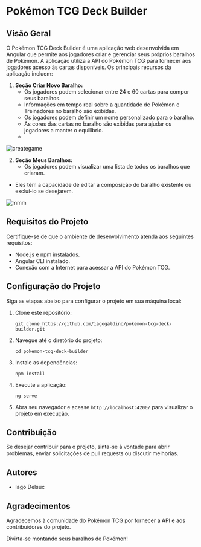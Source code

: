 
# Pokémon TCG Deck Builder

## Visão Geral
O Pokémon TCG Deck Builder é uma aplicação web desenvolvida em Angular que permite aos jogadores criar e gerenciar seus próprios baralhos de Pokémon. A aplicação utiliza a API do Pokémon TCG para fornecer aos jogadores acesso às cartas disponíveis. Os principais recursos da aplicação incluem:

1. **Seção Criar Novo Baralho:**
   - Os jogadores podem selecionar entre 24 e 60 cartas para compor seus baralhos.
   - Informações em tempo real sobre a quantidade de Pokémon e Treinadores no baralho são exibidas.
   - Os jogadores podem definir um nome personalizado para o baralho.
   - As cores das cartas no baralho são exibidas para ajudar os jogadores a manter o equilíbrio.
   - 
  ![creategame](https://github.com/iagogaldino/pokemon-tcg-deck-builder/assets/26775889/874f185b-893c-4682-9787-874514cdecc5)


2. **Seção Meus Baralhos:**
   - Os jogadores podem visualizar uma lista de todos os baralhos que criaram.
  - Eles têm a capacidade de editar a composição do baralho existente ou excluí-lo se desejarem.

 ![mmm](https://github.com/iagogaldino/pokemon-tcg-deck-builder/assets/26775889/665d200d-292a-4cd3-aa0d-524aa2ce03c2)


## Requisitos do Projeto

Certifique-se de que o ambiente de desenvolvimento atenda aos seguintes requisitos:

- Node.js e npm instalados.
- Angular CLI instalado.
- Conexão com a Internet para acessar a API do Pokémon TCG.

## Configuração do Projeto

Siga as etapas abaixo para configurar o projeto em sua máquina local:

1. Clone este repositório:

   ```
   git clone https://github.com/iagogaldino/pokemon-tcg-deck-builder.git
   ```

2. Navegue até o diretório do projeto:

   ```
   cd pokemon-tcg-deck-builder
   ```

3. Instale as dependências:

   ```
   npm install
   ```

4. Execute a aplicação:

   ```
   ng serve
   ```

5. Abra seu navegador e acesse `http://localhost:4200/` para visualizar o projeto em execução.
 
## Contribuição

Se desejar contribuir para o projeto, sinta-se à vontade para abrir problemas, enviar solicitações de pull requests ou discutir melhorias.

## Autores

- Iago Delsuc

## Agradecimentos

Agradecemos à comunidade do Pokémon TCG por fornecer a API e aos contribuidores do projeto.

Divirta-se montando seus baralhos de Pokémon!
